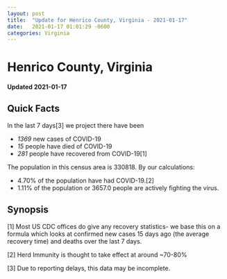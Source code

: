 ```yaml
---
layout: post
title:  "Update for Henrico County, Virginia - 2021-01-17"
date:   2021-01-17 01:01:29 -0600
categories: Virginia
---
```


# Henrico County, Virginia
#### Updated 2021-01-17

## Quick Facts

In the last 7 days[3] we project there have been
- *1369* new cases of COVID-19
- *15* people have died of COVID-19
- *281* people have recovered from COVID-19[1]

The population in this census area is 330818. By our calculations:
- 4.70% of the population have had COVID-19.[2]
- 1.11% of the population or 3657.0 people are actively fighting the virus.

## Synopsis




[1] Most US CDC offices do give any recovery statistics- we base this on a formula which looks at confirmed new cases
15 days ago (the average recovery time) and deaths over the last 7 days.

[2] Herd Immunity is thought to take effect at around ~70-80%

[3] Due to reporting delays, this data may be incomplete.
 
    